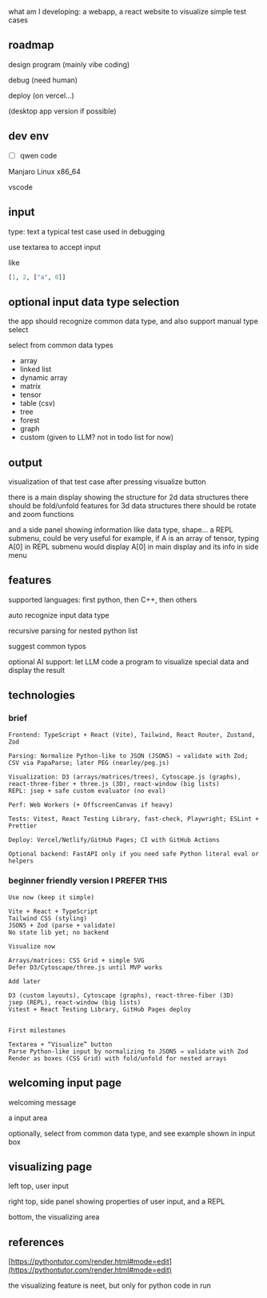 what am I developing: a webapp, a react website to visualize simple test cases

## roadmap

design
program (mainly vibe coding)

debug (need human)

deploy (on vercel...)

(desktop app version if possible)

## dev env

* [ ] qwen code

Manjaro Linux x86_64

vscode

## input

type: text
a typical test case used in debugging

use textarea to accept input

like

```python
[1, 2, ["a", 0]]
```

## optional input data type selection

the app should recognize common data type, and also support manual type select

select from common data types

* array
* linked list
* dynamic array
* matrix
* tensor
* table (csv)
* tree
* forest
* graph
* custom (given to LLM? not in todo list for now)

## output

visualization of that test case after pressing visualize button

there is a main display showing the structure
for 2d data structures there should be fold/unfold features
for 3d data structures there should be rotate and zoom functions

and a side panel showing information like data type, shape...
a REPL submenu, could be very useful
for example, if A is an array of tensor, typing A[0] in REPL submenu would display A[0] in main display and its info in side menu

## features

supported languages: first python, then C++, then others

auto recognize input data type

recursive parsing for nested python list

suggest common typos

optional AI support: let LLM code a program to visualize special data and display the result

## technologies

### brief

```
Frontend: TypeScript + React (Vite), Tailwind, React Router, Zustand, Zod

Parsing: Normalize Python-like to JSON (JSON5) → validate with Zod; CSV via PapaParse; later PEG (nearley/peg.js)

Visualization: D3 (arrays/matrices/trees), Cytoscape.js (graphs), react-three-fiber + three.js (3D), react-window (big lists)
REPL: jsep + safe custom evaluator (no eval)

Perf: Web Workers (+ OffscreenCanvas if heavy)

Tests: Vitest, React Testing Library, fast-check, Playwright; ESLint + Prettier

Deploy: Vercel/Netlify/GitHub Pages; CI with GitHub Actions

Optional backend: FastAPI only if you need safe Python literal eval or helpers
```

### beginner friendly version I PREFER THIS

```
Use now (keep it simple)

Vite + React + TypeScript
Tailwind CSS (styling)
JSON5 + Zod (parse + validate)
No state lib yet; no backend

Visualize now

Arrays/matrices: CSS Grid + simple SVG
Defer D3/Cytoscape/three.js until MVP works

Add later

D3 (custom layouts), Cytoscape (graphs), react-three-fiber (3D)
jsep (REPL), react-window (big lists)
Vitest + React Testing Library, GitHub Pages deploy


First milestones

Textarea + “Visualize” button
Parse Python-like input by normalizing to JSON5 → validate with Zod
Render as boxes (CSS Grid) with fold/unfold for nested arrays
```

## welcoming input page

welcoming message

a input area

optionally, select from common data type, and see example shown in input box

## visualizing page

left top, user input

right top, side panel showing properties of user input, and a REPL

bottom, the visualizing area

## references

[https://pythontutor.com/render.html#mode=edit](https://pythontutor.com/render.html#mode=edit)

the visualizing feature is neet, but only for python code in run
